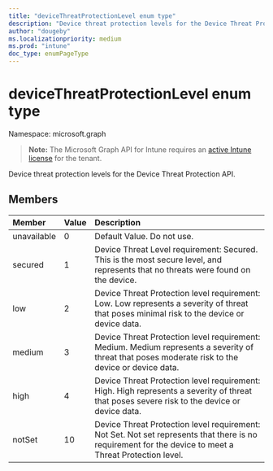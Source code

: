 ```yaml
---
title: "deviceThreatProtectionLevel enum type"
description: "Device threat protection levels for the Device Threat Protection API."
author: "dougeby"
ms.localizationpriority: medium
ms.prod: "intune"
doc_type: enumPageType
---
```


# deviceThreatProtectionLevel enum type

Namespace: microsoft.graph

> **Note:** The Microsoft Graph API for Intune requires an [active Intune license](https://go.microsoft.com/fwlink/?linkid=839381) for the tenant.

Device threat protection levels for the Device Threat Protection API.

## Members
|Member|Value|Description|
|:---|:---|:---|
|unavailable|0|Default Value. Do not use.|
|secured|1|Device Threat Level requirement: Secured. This is the most secure level, and represents that no threats were found on the device.|
|low|2|Device Threat Protection level requirement: Low. Low represents a severity of threat that poses minimal risk to the device or device data.|
|medium|3|Device Threat Protection level requirement: Medium. Medium represents a severity of threat that poses moderate risk to the device or device data.|
|high|4|Device Threat Protection level requirement: High. High represents a severity of threat that poses severe risk to the device or device data.|
|notSet|10|Device Threat Protection level requirement: Not Set. Not set represents that there is no requirement for the device to meet a Threat Protection level.|




